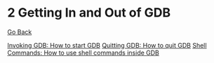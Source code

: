 # 2 Getting In and Out of GDB

[Go Back](./README.md)

[Invoking GDB: How to start GDB](./2_1_Invoking_GDB.md)
[Quitting GDB: How to quit GDB](./2_2_Quitting_GDB.md)
[Shell Commands: How to use shell commands inside GDB](./2_3_Shell_Commands.md)

